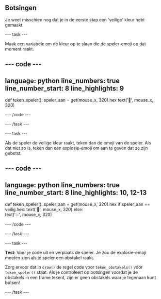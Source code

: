 ## Botsingen

Je weet misschien nog dat je in de eerste stap een 'veilige' kleur hebt gemaakt.

--- task ---

Maak een variabele om de kleur op te slaan die de speler-emoji op dat moment raakt.

--- code ---
---
language: python
line_numbers: true
line_number_start: 8
line_highlights: 9
---
 
def teken_speler():
    speler_aan = get(mouse_x, 320).hex
    text('🤠', mouse_x, 320)
  
--- /code ---

--- /task ---

--- task ---

Als de speler de veilige kleur raakt, teken dan de emoji van de speler. Als dat niet zo is, teken dan een explosie-emoji om aan te geven dat ze zijn gebotst.

--- code ---
---
language: python
line_numbers: true
line_number_start: 8
line_highlights: 10, 12-13
---
 
def teken_speler():
    speler_aan = get(mouse_x, 320).hex
    if speler_aan == veilig.hex: 
        text('🤠', mouse_x, 320)
    else:  
        text('💥', mouse_x, 320)
  
--- /code ---

--- /task ---


--- task ---

**Test:** Voer je code uit en verplaats de speler. Je zou de explosie-emoji moeten zien als je speler een obstakel raakt.

Zorg ervoor dat in `draw()` de regel code voor `teken_obstakels()` vóór `teken_speler()` staat. Als je controleert op botsingen voordat je de obstakels in een frame tekent, zijn er geen obstakels waar je tegenaan kunt botsen!

--- /task ---